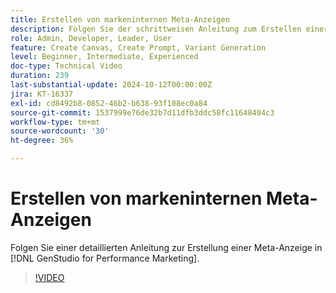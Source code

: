 ```yaml
---
title: Erstellen von markeninternen Meta-Anzeigen
description: Folgen Sie der schrittweisen Anleitung zum Erstellen einer Meta-Anzeige in  [!DNL GenStudio for Performance Marketing].
role: Admin, Developer, Leader, User
feature: Create Canvas, Create Prompt, Variant Generation
level: Beginner, Intermediate, Experienced
doc-type: Technical Video
duration: 239
last-substantial-update: 2024-10-12T00:00:00Z
jira: KT-16337
exl-id: cd8492b8-0852-46b2-b638-93f108ec0a84
source-git-commit: 1537999e76de32b7d11dfb3ddc58fc11648404c3
workflow-type: tm+mt
source-wordcount: '30'
ht-degree: 36%

---
```


# Erstellen von markeninternen Meta-Anzeigen

Folgen Sie einer detaillierten Anleitung zur Erstellung einer Meta-Anzeige in [!DNL GenStudio for Performance Marketing].

>[!VIDEO](https://video.tv.adobe.com/v/3435057/?learn=on)
